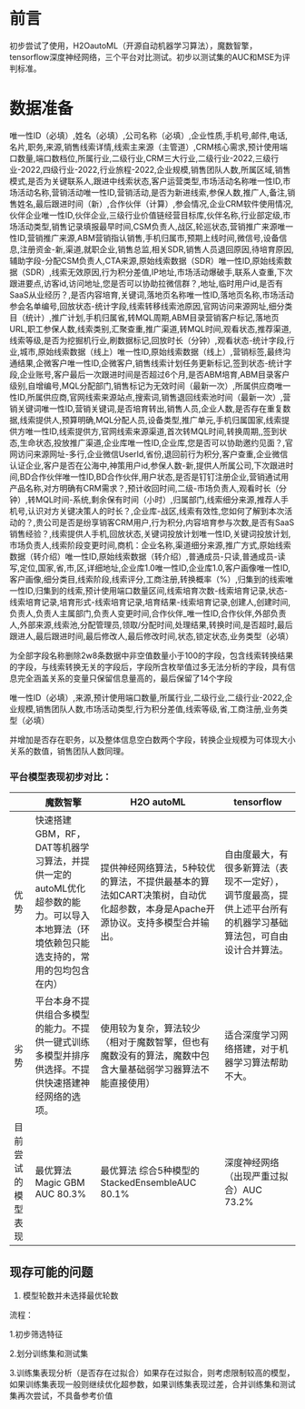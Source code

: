 # 前言

初步尝试了使用，H2OautoML（开源自动机器学习算法），魔数智擎，tensorflow深度神经网络，三个平台对比测试。初步以测试集的AUC和MSE为评判标准。

# 数据准备

唯一性ID（必填）,姓名（必填）,公司名称（必填）,企业性质,手机号,邮件,电话,名片,职务,来源,销售线索详情,线索主来源（主管道）,CRM核心需求,预计使用端口数量,端口数档位,所属行业,二级行业,CRM三大行业,二级行业-2022,三级行业-2022,四级行业-2022,行业旅程-2022,企业规模,销售团队人数,所属区域,销售模式,是否为关键联系人,跟进中线索状态,客户运营类型,市场活动名称唯一性ID,市场活动名称,营销活动唯一性ID,营销活动,是否为新进线索,参保人数,推广人,备注,销售姓名,最后跟进时间（新）,合作伙伴（计算）,参会情况,企业CRM软件使用情况,伙伴企业唯一性ID,伙伴企业,三级行业价值链经营目标库,伙伴名称,行业部定级,市场活动类型,销售记录填报最早时间,CSM负责人,战区,轮巡状态,营销推广来源唯一性ID,营销推广来源,ABM营销指认销售,手机归属市,预期上线时间,微信号,设备信息,注册资金-新,渠道,就职企业,销售总监,相关SDR,销售人员退回原因,待培育原因,辅助字段-分配CSM负责人,CTA来源,原始线索数据（SDR）唯一性ID,原始线索数据（SDR）,线索无效原因,行为积分差值,IP地址,市场活动爆破手,联系人查重,下次跟进要点,访客id,访问地址,您是否可以协助拉微信群？,地址,临时用户id,是否有SaaS从业经历？,是否内容培育,关键词,落地页名称唯一性ID,落地页名称,市场活动参会名单编号,回放状态-统计字段,线索转移线索池原因,官网访问来源网址,细分类目（统计）,推广计划,手机归属省,转MQL周期,ABM目录营销客户标记,落地页URL,职工参保人数,线索类别,汇聚查重,推广渠道,转MQL时间,观看状态,推荐渠道,线索等级,是否为挖掘机行业,刷数据标记,回放时长（分钟）,观看状态-统计字段,行业,城市,原始线索数据（线上）唯一性ID,原始线索数据（线上）,营销标签,最终沟通结果,企微客户唯一性ID,企微客户,销售线索计划任务更新标记,签到状态-统计字段,企业账号,客户最后一次跟进时间是否超过6个月,是否ABM培育,ABM目录客户级别,自增编号,MQL分配部门,销售标记为无效时间（最新一次）,所属供应商唯一性ID,所属供应商,官网线索来源站点,搜索词,销售退回线索池时间（最新一次）,营销关键词唯一性ID,营销关键词,是否培育转出,销售人员,企业人数,是否存在重复数据,线索提供人,预算明确,MQL分配人员,设备类型,推广单元,手机归属国家,线索提供方唯一性ID,线索提供方,官网线索来源渠道,首次转MQL时间,转换周期,,签到状态,生命状态,投放推广渠道,企业库唯一性ID,企业库,您是否可以协助邀约见面？,官网访问来源网址-多行,企业微信UserId,省份,退回前行为积分,客户查重,企业微信认证企业,客户是否在公海中,神策用户id,参保人数-新,提供人所属公司,下次跟进时间,BD合作伙伴唯一性ID,BD合作伙伴,用户状态,是否是钉钉注册企业,营销通试用产品名称,对方明确有CRM需求？,预计收回时间,二级-市场负责人,观看时长（分钟）,转MQL时间-系统,剩余保有时间（小时）,归属部门,线索细分来源,推荐人手机号,认识对方关键决策人的时长？,企业库-战区,线索有效性,您如何了解到本次活动的？,贵公司是否是纷享销客CRM用户,行为积分,内容培育参与次数,是否有SaaS销售经验？,线索提供人手机,回放状态,关键词投放计划唯一性ID,关键词投放计划,市场负责人,线索阶段变更时间,商机：企业名称,渠道细分来源,推广方式,原始线索数据（转介绍）唯一性ID,原始线索数据（转介绍）,普通成员-只读,普通成员-读写,定位,国家,省,市,区,详细地址,企业库1.0唯一性ID,企业库1.0,客户画像唯一性ID,客户画像,细分类目,线索阶段,线索评分,工商注册,转换概率（%）,归集到的线索唯一性ID,归集到的线索,预计使用端口数量区间,线索培育次数-线索培育记录,状态-线索培育记录,培育形式-线索培育记录,培育结果-线索培育记录,创建人,创建时间,负责人,负责人主属部门,负责人变更时间,合作伙伴_唯一性ID,合作伙伴,外部负责人,外部来源,线索池,分配管理员,领取/分配时间,处理结果,转换时间,是否超时,最后跟进人,最后跟进时间,最后修改人,最后修改时间,状态,锁定状态,业务类型（必填）

为全部字段名称删除2w8条数据中非空值数量小于100的字段，包含线索转换结果的字段，与线索转换无关的字段后，字段所含枚举值过多无法分析的字段，具有信息完全涵盖关系的变量只保留信息量高的，最后保留了14个字段

唯一性ID（必填）,来源,预计使用端口数量,所属行业,二级行业,二级行业-2022,企业规模,销售团队人数,市场活动类型,行为积分差值,线索等级,省,工商注册,业务类型（必填）

并增加是否存在职务，以及整体信息空白数两个字段，转换企业规模为可体现大小关系的数值，销售团队人数同理。

### 平台模型表现初步对比：

|                    | 魔数智擎                                                     | H2O autoML                                                   | tensorflow                                                   |
| ------------------ | ------------------------------------------------------------ | ------------------------------------------------------------ | ------------------------------------------------------------ |
| 优势               | 快速搭建 GBM，RF，DAT等机器学习算法，并提供一定的autoML优化超参数的能力。可以导入本地算法（环境依赖包只能选支持的，常用的包均包含在内） | 提供神经网络算法，5种较优的算法，不提供最基本的算法如CART决策树，自动优化超参数，本身是Apache开源协议。支持多模型合并输出。 | 自由度最大，有很多新算法（表现不一定好），调节度最高，提供上述平台所有的机器学习基础算法包，可自由设计合并算法。 |
| 劣势               | 平台本身不提供组合多模型的能力。不提供一键式训练多模型并排序供选择。不提供快速搭建神经网络的选项。 | 使用较为复杂，算法较少（相对于魔数智擎，但也有魔数没有的算法，魔数中包含大量基础弱学习器算法不能直接使用） | 适合深度学习网络搭建，对于机器学习算法帮助不大。             |
| 目前尝试的模型表现 | 最优算法Magic GBM AUC 80.3%                                  | 最优算法 综合5种模型的StackedEnsembleAUC 80.1%               | 深度神经网络（出现严重过拟合）AUC 73.2%                      |





## 现存可能的问题

1. 模型轮数并未选择最优轮数





流程：

1.初步筛选特征

2.划分训练集和测试集

3.训练集表现分析（是否存在过拟合）如果存在过拟合，则考虑限制较高的模型，如果训练集表现一般则继续优化超参数，如果训练集表现过差，合并训练集和测试集再次尝试，不具备参考价值

